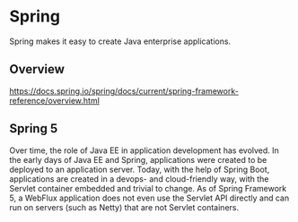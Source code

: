<!-- TITLE: Spring -->
<!-- SUBTITLE: A quick summary of Spring -->

# Spring
Spring makes it easy to create Java enterprise applications. 

## Overview
https://docs.spring.io/spring/docs/current/spring-framework-reference/overview.html

## Spring 5
Over time, the role of Java EE in application development has evolved. In the early days of Java EE and Spring, applications were created to be deployed to an application server. Today, with the help of Spring Boot, applications are created in a devops- and cloud-friendly way, with the Servlet container embedded and trivial to change. As of Spring Framework 5, a WebFlux application does not even use the Servlet API directly and can run on servers (such as Netty) that are not Servlet containers.